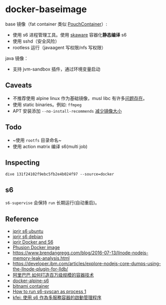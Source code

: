 # docker-baseimage

base 镜像（fat container 类似 [PouchContainer](https://github.com/AliyunContainerService/pouch)）:
- 使用 s6 进程管理工具。使用 [skaware][just-containers/skaware] 容器化**静态编译** s6
- 使用 sshd（安全风险）
- rootless 运行（javaagent 写权限/nfs 写权限） 

java 镜像：
- 支持 jvm-sandbox 插件，通过环境变量启动

## Caveats
- 不推荐使用 alpine linux 作为基础镜像，musl libc 有许多[问题存在][ttys3 容器基础镜像的选择]。
- 使用 static binaries。例如: `ffmpeg`
- APT 安装添加 `--no-install-recommends` [减少镜像大小][apt instanll减少镜像大小]

## Todo
- ~使用 `rootfs` 目录命名~
- 使用 action matrix 编译 s6(multi job)

## Inspecting

```shell
dive 131f24102f9ebc5fb2e4b024f97 --source=docker
```

## s6

`s6-supervise` 会保持 `run` 长期运行(自动重启)。 

## Reference
- [jprjr s6 ubuntu](https://github.com/jprjr/docker-ubuntu-stack/tree/master)
- [jprjr s6 debian](https://github.com/jprjr/docker-debian-stack/blob/base-wheezy/README.md)
- [jprjr Docker and S6](https://web.archive.org/web/20160304021857/http://blog.tutum.co/2014/12/02/docker-and-s6-my-new-favorite-process-supervisor/)
- [Phusion Docker image](https://github.com/phusion/baseimage-docker)
- https://www.brendangregg.com/blog/2016-07-13/llnode-nodejs-memory-leak-analysis.html
- https://developer.ibm.com/articles/explore-nodejs-core-dumps-using-the-llnode-plugin-for-lldb/
- [阿里巴巴 如何打造百万级规模的容器技术](https://events19.linuxfoundation.cn/wp-content/uploads/2017/11/How-to-Build-Container-Technology-at-Millions-Scale-in-Alibaba_Hongliang-Sun.pdf)
- [docker-alpine-s6](https://github.com/crazy-max/docker-alpine-s6)
- [bitnami container](https://github.com/bitnami/containers)
- [How to run s6-svscan as process 1](https://skarnet.org/software/s6/s6-svscan-1.html)
- [kfei: 使用 s6 作為多服務容器的啟動管理程序](https://kfei.net/posts/2014/12/docker-%E4%BD%BF%E7%94%A8-s6-%E4%BD%9C%E7%82%BA%E5%A4%9A%E6%9C%8D%E5%8B%99%E5%AE%B9%E5%99%A8%E7%9A%84%E5%95%9F%E5%8B%95%E7%AE%A1%E7%90%86%E7%A8%8B%E5%BA%8F/)

[just-containers/skaware]: https://github.com/just-containers/skaware
[ttys3 容器基础镜像的选择]: https://ttys3.dev/blog/do-not-use-alpine-in-production-environment
[apt instanll减少镜像大小]: https://ubuntu.com/blog/we-reduced-our-docker-images-by-60-with-no-install-recommends